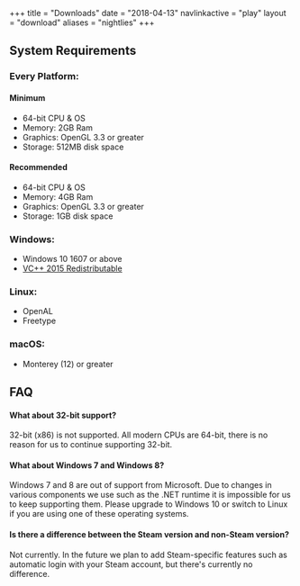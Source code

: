 +++
title = "Downloads"
date = "2018-04-13"
navlinkactive = "play"
layout = "download"
aliases = "nightlies"
+++


## System Requirements

### Every Platform:

#### Minimum
* 64-bit CPU & OS
* Memory: 2GB Ram
* Graphics: OpenGL 3.3 or greater
* Storage: 512MB disk space

#### Recommended
* 64-bit CPU & OS
* Memory: 4GB Ram
* Graphics: OpenGL 3.3 or greater
* Storage: 1GB disk space

### Windows:

* Windows 10 1607 or above
* [VC++ 2015 Redistributable](https://aka.ms/vs/16/release/vc_redist.x64.exe)

### Linux:

* OpenAL
* Freetype

### macOS:

* Monterey (12) or greater

## FAQ

#### What about 32-bit support?

32-bit (x86) is not supported. All modern CPUs are 64-bit, there is no reason for us to continue supporting 32-bit.

#### What about Windows 7 and Windows 8?

Windows 7 and 8 are out of support from Microsoft. Due to changes in various components we use such as the .NET runtime it is impossible for us to keep supporting them. Please upgrade to Windows 10 or switch to Linux if you are using one of these operating systems.

#### Is there a difference between the Steam version and non-Steam version?

Not currently. In the future we plan to add Steam-specific features such as automatic login with your Steam account, but there's currently no difference.
